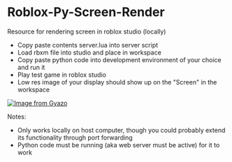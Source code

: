 # Roblox-Py-Screen-Render
Resource for rendering screen in roblox studio (locally)

- Copy paste contents server.lua into server script
- Load rbxm file into studio and place in workspace
- Copy paste python code into development environment of your choice and run it
- Play test game in roblox studio
- Low res image of your display should show up on the "Screen" in the workspace

[![Image from Gyazo](https://i.gyazo.com/e477fd5c731068024e87b10e4b3590cf.png)](https://gyazo.com/e477fd5c731068024e87b10e4b3590cf)

Notes:
- Only works locally on host computer, though you could probably extend its functionality through port forwarding
- Python code must be running (aka web server must be active) for it to work
